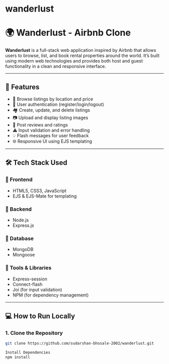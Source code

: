 # wanderlust
# 🌍 Wanderlust - Airbnb Clone

**Wanderlust** is a full-stack web application inspired by Airbnb that allows users to browse, list, and book rental properties around the world. It’s built using modern web technologies and provides both host and guest functionality in a clean and responsive interface.

---

## 🚀 Features

- 🧭 Browse listings by location and price
- 🔐 User authentication (register/login/logout)
- 🏘️ Create, update, and delete listings
- 📷 Upload and display listing images
- 💬 Post reviews and ratings
- ⚠️ Input validation and error handling
- 💡 Flash messages for user feedback
- 🌐 Responsive UI using EJS templating

---

## 🛠️ Tech Stack Used

### 🔹 Frontend
- HTML5, CSS3, JavaScript
- EJS & EJS-Mate for templating

### 🔹 Backend
- Node.js
- Express.js

### 🔹 Database
- MongoDB
- Mongoose

### 🔹 Tools & Libraries
- Express-session
- Connect-flash
- Joi (for input validation)
- NPM (for dependency management)

---


## 💻 How to Run Locally

### 1. Clone the Repository
```bash
git clone https://github.com/sudarshan-bhosale-2002/wanderlust.git

Install Dependencies
npm install

